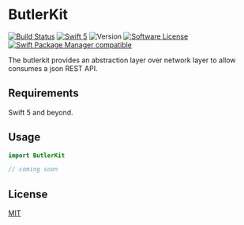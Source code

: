 # ButlerKit

[![Build Status](https://travis-ci.org/wellmart/butlerkit.svg?branch=master)](https://travis-ci.org/wellmart/butlerkit)
[![Swift 5](https://img.shields.io/badge/swift-5-blue.svg)](https://developer.apple.com/swift/)
![Version](https://img.shields.io/badge/version-0.1.0-blue)
[![Software License](https://img.shields.io/badge/license-MIT-blue.svg?style=flat)](LICENSE)
[![Swift Package Manager compatible](https://img.shields.io/badge/swift%20package%20manager-compatible-blue.svg)](https://github.com/apple/swift-package-manager)

The butlerkit provides an abstraction layer over network layer to allow consumes a json REST API.

## Requirements

Swift 5 and beyond.

## Usage

```swift
import ButlerKit

// coming soon
```

## License

[MIT](https://choosealicense.com/licenses/mit/)
